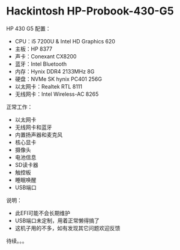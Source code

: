 # Hackintosh HP-Probook-430-G5 
HP 430 G5 配置：  
* CPU：i5 7200U & Intel HD Graphics 620  
* 主板：HP 8377
* 声卡：Conexant CX8200  
* 蓝牙：Intel Bluetooth  
* 内存：Hynix DDR4 2133MHz 8G  
* 硬盘：NVMe SK hynix PC401 256G 
* 以太网卡：Realtek RTL 8111 
* 无线网卡：Intel Wireless-AC 8265 

正常工作：
* 以太网卡  
* 无线网卡和蓝牙 
* 内置扬声器和麦克风 
* 核心显卡 
* 摄像头 
* 电池信息  
* SD读卡器 
* 触控板 
* 睡眠唤醒  
* USB端口	

说明： 
* 此EFI可能不会长期维护  
* USB端口未定制，用着正常懒得搞了 
* 这机子用的不多，如有发现其它问题欢迎反馈  

待续。。。
